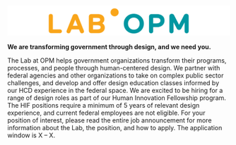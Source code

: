 ![Image](lab_logo.png)



**We are transforming government through design, and we need you.**

The Lab at OPM helps government organizations transform their programs, processes, and people through human-centered design. We partner with federal agencies and other organizations to take on complex public sector challenges, and develop and offer design education classes informed by our HCD experience in the federal space. We are excited to be hiring for a range of design roles as part of our Human Innovation Fellowship program. The HIF positions require a minimum of 5 years of relevant design experience, and current federal employees are not eligible. For your position of interest, please read the entire job announcement for more information about the Lab, the position, and how to apply. The application window is X – X.
